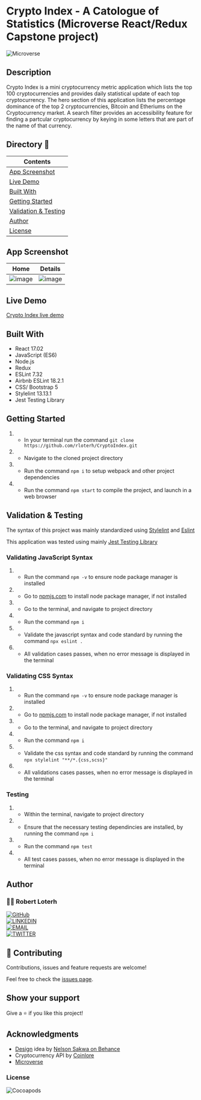 # Crypto Index - A Catologue of Statistics (Microverse React/Redux Capstone project)

![Microverse](https://img.shields.io/badge/-Microverse-007bff?style=for-the-badge)

## Description
Crypto Index is a mini cryptocurrency metric application which lists the top 100 cryptocurrencies and provides daily statistical update of each top cryptocurrency. The hero section of this application lists the percentage dominance of the top 2 cryptocurrencies, Bitcoin and Etheriums on the Cryptocurrency market. A search filter provides an accessibility feature for finding a partcular cryptocurrency by keying in some letters that are part of the name of that currency. 



## Directory 📙

| Contents                  |
| ------------------------- |
| [App Screenshot](#app-screenshot) |
| [Live Demo](#live-demo) |
| [Built With](#built-with)   |
| [Getting Started](#getting-started)   |
| [Validation & Testing](#validation--testing)   |
| [Author](#author)       |
| [License](#license)       |


## App Screenshot
Home           |  Details
:-------------------------:|:-------------------------:
![image](https://user-images.githubusercontent.com/12745474/143782629-88822e66-2674-409c-84a3-b7f54a65f157.png)  |  ![image](https://user-images.githubusercontent.com/12745474/143782299-891755b4-06e0-413b-8444-0456743e6baa.png)


## Live Demo
[Crypto Index live demo](https://focused-bassi-d0bcd0.netlify.app/)


## Built With

- React 17.02
- JavaScript (ES6)
- Node.js
- Redux
- ESLint 7.32
- Airbnb ESLint 18.2.1
- CSS/ Bootstrap 5
- Stylelint 13.13.1
- Jest Testing Library


## Getting Started

1. - In your terminal run the command `git clone https://github.com/rloterh/CryptoIndex.git`
2. - Navigate to the cloned project directory
3. - Run the command `npm i` to setup webpack and other project dependencies
4. - Run the command `npm start` to compile the project, and launch in a web browser


## Validation & Testing

The syntax of this project was mainly standardized using [Stylelint](https://stylelint.io/) and [Eslint](https://eslint.org/)

This application was tested using mainly [Jest Testing Library](https://jestjs.io/)
 

### Validating JavaScript Syntax

1. - Run the command `npm -v` to ensure node package manager is installed
2. - Go to [npmjs.com](https://www.npmjs.com/get-npm) to install node package manager, if not installed
3. - Go to the terminal, and navigate to project directory
4. - Run the command `npm i`
5. - Validate the javascript syntax and code standard by running the command `npx eslint .`
6. - All validation cases passes, when no error message is displayed in the terminal

### Validating CSS Syntax

1. - Run the command `npm -v` to ensure node package manager is installed
2. - Go to [npmjs.com](https://www.npmjs.com/get-npm) to install node package manager, if not installed
3. - Go to the terminal, and navigate to project directory
4. - Run the command `npm i`
5. - Validate the css syntax and code standard by running the command `npx stylelint "**/*.{css,scss}"`
6. - All validations cases passes, when no error message is displayed in the terminal

### Testing

1. - Within the terminal, navigate to project directory
2. - Ensure that the necessary testing dependincies are installed, by running the command `npm i`
3. - Run the command `npm test`
4. - All test cases passes, when no error message is displayed in the terminal



## Author

### 👨‍💻 Robert Loterh

[![GitHub](https://img.shields.io/badge/-GitHub-000?style=for-the-badge&logo=GitHub&logoColor=white)](https://github.com/rloterh) <br>
[![LINKEDIN](https://img.shields.io/badge/-LINKEDIN-0077B5?style=for-the-badge&logo=Linkedin&logoColor=white)](https://www.linkedin.com/in/robert-loterh/) <br>
[![EMAIL](https://img.shields.io/badge/-EMAIL-D14836?style=for-the-badge&logo=Mail.Ru&logoColor=white)](mailto:rloterh@gmail.com) <br>
[![TWITTER](https://img.shields.io/badge/-TWITTER-1DA1F2?style=for-the-badge&logo=Twitter&logoColor=white)](https://twitter.com/RLoterh) <br>


## 🤝 Contributing

Contributions, issues and feature requests are welcome!

Feel free to check the [issues page](https://github.com/rloterh/CryptoIndex/issues).


## Show your support

Give a ⭐️ if you like this project!

## Acknowledgments
- [Design](https://www.behance.net/gallery/31579789/Ballhead-App-(Free-PSDs)) idea by [Nelson Sakwa on Behance](https://www.behance.net/sakwadesignstudio)
- Cryptocurrency API by [Coinlore](https://api.coinlore.net/)
- [Microverse](https://www.microverse.org/)


### License

![Cocoapods](https://img.shields.io/cocoapods/l/AFNetworking?color=red&style=for-the-badge)
